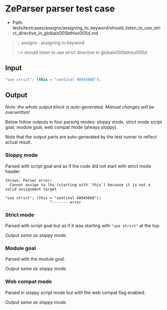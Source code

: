 # ZeParser parser test case

- Path: tests/testcases/assigns/assigning_to_keyword/should_listen_to_use_strict_directive_in_globalx005bthisx005d.md

> :: assigns : assigning to keyword
>
> ::> should listen to use strict directive in globalx005bthisx005d

## Input

`````js
"use strict"; (this = "sentinal 48945666");
`````

## Output

_Note: the whole output block is auto-generated. Manual changes will be overwritten!_

Below follow outputs in four parsing modes: sloppy mode, strict mode script goal, module goal, web compat mode (always sloppy).

Note that the output parts are auto-generated by the test runner to reflect actual result.

### Sloppy mode

Parsed with script goal and as if the code did not start with strict mode header.

`````
throws: Parser error!
  Cannot assign to lhs (starting with `this`) because it is not a valid assignment target

"use strict"; (this = "sentinal 48945666");
                    ^------- error
`````

### Strict mode

Parsed with script goal but as if it was starting with `"use strict"` at the top.

_Output same as sloppy mode._

### Module goal

Parsed with the module goal.

_Output same as sloppy mode._

### Web compat mode

Parsed in sloppy script mode but with the web compat flag enabled.

_Output same as sloppy mode._
